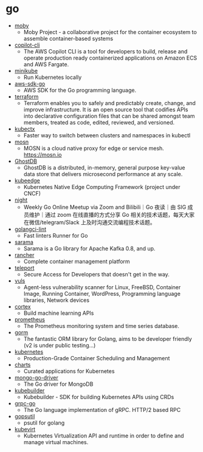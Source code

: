 # go
- [moby](https://github.com/moby/moby)
  - Moby Project - a collaborative project for the container ecosystem to assemble container-based systems
- [copilot-cli](https://github.com/aws/copilot-cli)
  - The AWS Copilot CLI is a tool for developers to build, release and operate production ready containerized applications on Amazon ECS and AWS Fargate.
- [minikube](https://github.com/kubernetes/minikube)
  - Run Kubernetes locally
- [aws-sdk-go](https://github.com/aws/aws-sdk-go)
  - AWS SDK for the Go programming language.
- [terraform](https://github.com/hashicorp/terraform)
  - Terraform enables you to safely and predictably create, change, and improve infrastructure. It is an open source tool that codifies APIs into declarative configuration files that can be shared amongst team members, treated as code, edited, reviewed, and versioned.
- [kubectx](https://github.com/ahmetb/kubectx)
  - Faster way to switch between clusters and namespaces in kubectl
- [mosn](https://github.com/mosn/mosn)
  - MOSN is a cloud native proxy for edge or service mesh. https://mosn.io
- [GhostDB](https://github.com/jakekgrog/GhostDB)
  - GhostDB is a distributed, in-memory, general purpose key-value data store that delivers microsecond performance at any scale.
- [kubeedge](https://github.com/kubeedge/kubeedge)
  - Kubernetes Native Edge Computing Framework (project under CNCF)
- [night](https://github.com/talkgo/night)
  - Weekly Go Online Meetup via Zoom and Bilibili｜Go 夜读｜由 SIG 成员维护｜通过 zoom 在线直播的方式分享 Go 相关的技术话题，每天大家在微信/telegram/Slack 上及时沟通交流编程技术话题。
- [golangci-lint](https://github.com/golangci/golangci-lint)
  - Fast linters Runner for Go
- [sarama](https://github.com/Shopify/sarama)
  - Sarama is a Go library for Apache Kafka 0.8, and up.
- [rancher](https://github.com/rancher/rancher)
  - Complete container management platform
- [teleport](https://github.com/gravitational/teleport)
  - Secure Access for Developers that doesn't get in the way.
- [vuls](https://github.com/future-architect/vuls)
  - Agent-less vulnerability scanner for Linux, FreeBSD, Container Image, Running Container, WordPress, Programming language libraries, Network devices
- [cortex](https://github.com/cortexlabs/cortex)
  - Build machine learning APIs
- [prometheus](https://github.com/prometheus/prometheus)
  - The Prometheus monitoring system and time series database.
- [gorm](https://github.com/go-gorm/gorm)
  - The fantastic ORM library for Golang, aims to be developer friendly (v2 is under public testing...)
- [kubernetes](https://github.com/kubernetes/kubernetes)
  - Production-Grade Container Scheduling and Management
- [charts](https://github.com/helm/charts)
  - Curated applications for Kubernetes
- [mongo-go-driver](https://github.com/mongodb/mongo-go-driver)
  - The Go driver for MongoDB
- [kubebuilder](https://github.com/kubernetes-sigs/kubebuilder)
  - Kubebuilder - SDK for building Kubernetes APIs using CRDs
- [grpc-go](https://github.com/grpc/grpc-go)
  - The Go language implementation of gRPC. HTTP/2 based RPC
- [gopsutil](https://github.com/shirou/gopsutil)
  - psutil for golang
- [kubevirt](https://github.com/kubevirt/kubevirt)
  - Kubernetes Virtualization API and runtime in order to define and manage virtual machines.
